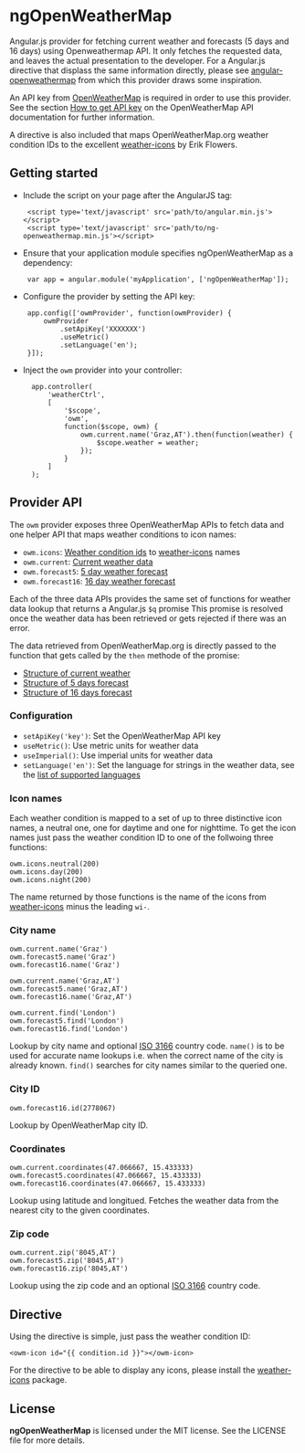 ngOpenWeatherMap
================

Angular.js provider for fetching current weather and forecasts (5 days and 16
days) using Openweathermap API. It only fetches the requested data, and leaves
the actual presentation to the developer. For a Angular.js directive that
displass the same information directly, please see
[angular-openweathermap](https://github.com/drtechie/angular-openweathermap)
from which this provider draws some inspiration.

An API key from [OpenWeatherMap](http://openweathermap.org/) is required in
order to use this provider. See the section [How to get API
key](http://openweathermap.org/appid#get) on the OpenWeatherMap API
documentation for further information.

A directive is also included that maps OpenWeatherMap.org weather condition IDs
to the excellent [weather-icons](http://erikflowers.github.io/weather-icons/) by
Erik Flowers.

Getting started
---------------

 * Include the script on your page after the AngularJS tag:

        <script type='text/javascript' src='path/to/angular.min.js'></script>
        <script type='text/javascript' src='path/to/ng-openweathermap.min.js'></script>

 * Ensure that your application module specifies ngOpenWeatherMap as a dependency:

        var app = angular.module('myApplication', ['ngOpenWeatherMap']);

 * Configure the provider by setting the API key:

        app.config(['owmProvider', function(owmProvider) {
            owmProvider
                .setApiKey('XXXXXXX')
                .useMetric()
                .setLanguage('en');
        }]);

* Inject the `owm` provider into your controller:

        app.controller(
            'weatherCtrl',
            [
                '$scope',
                'owm',
                function($scope, owm) {
                    owm.current.name('Graz,AT').then(function(weather) {
                        $scope.weather = weather;
                    });
                }
            ]
        );


Provider API
------------

The `owm` provider exposes three OpenWeatherMap APIs to fetch data and one
helper API that maps weather conditions to icon names:

 * `owm.icons`: [Weather condition
     ids](http://openweathermap.org/weather-conditions) to
     [weather-icons](http://erikflowers.github.io/weather-icons/) names
 * `owm.current`: [Current weather data](http://openweathermap.org/current)
 * `owm.forecast5`: [5 day weather forecast](http://openweathermap.org/forecast5)
 * `owm.forecast16`: [16 day weather forecast](http://openweathermap.org/forecast16)

Each of the three data APIs provides the same set of functions for weather data
lookup that returns a Angular.js `$q` promise This promise is resolved once the
weather data has been retrieved or gets rejected if there was an error.

The data retrieved from OpenWeatherMap.org is directly passed to the function
that gets called by the `then` methode of the promise:

 * [Structure of current weather](http://openweathermap.org/current#current_JSON)
 * [Structure of 5 days forecast](http://openweathermap.org/forecast5#JSON)
 * [Structure of 16 days forecast](http://openweathermap.org/forecast16#JSON)

### Configuration

 * `setApiKey('key')`: Set the OpenWeatherMap API key
 * `useMetric()`: Use metric units for weather data
 * `useImperial()`: Use imperial units for weather data
 * `setLanguage('en')`: Set the language for strings in the weather data, see
     the [list of supported languages](http://openweathermap.org/current#multi)

### Icon names

Each weather condition is mapped to a set of up to three distinctive icon names,
a neutral one, one for daytime and one for nighttime. To get the icon names just
pass the weather condition ID to one of the follwoing three functions:

    owm.icons.neutral(200)
    owm.icons.day(200)
    owm.icons.night(200)

The name returned by those functions is the name of the icons from
[weather-icons](http://erikflowers.github.io/weather-icons/) minus the leading
`wi-`.

### City name

    owm.current.name('Graz')
    owm.forecast5.name('Graz')
    owm.forecast16.name('Graz')

    owm.current.name('Graz,AT')
    owm.forecast5.name('Graz,AT')
    owm.forecast16.name('Graz,AT')

    owm.current.find('London')
    owm.forecast5.find('London')
    owm.forecast16.find('London')

Lookup by city name and optional [ISO
3166](http://www.iso.org/iso/country_codes.htm) country code. `name()` is to be used for
accurate name lookups i.e. when the correct name of the city is already known.
`find()` searches for city names similar to the queried one.

### City ID

    owm.forecast16.id(2778067)

Lookup by OpenWeatherMap city ID.

### Coordinates

    owm.current.coordinates(47.066667, 15.433333)
    owm.forecast5.coordinates(47.066667, 15.433333)
    owm.forecast16.coordinates(47.066667, 15.433333)

Lookup using latitude and longitued. Fetches the weather data from the nearest
city to the given coordinates.

### Zip code

    owm.current.zip('8045,AT')
    owm.forecast5.zip('8045,AT')
    owm.forecast16.zip('8045,AT')

Lookup using the zip code and an optional [ISO
3166](http://www.iso.org/iso/country_codes.htm) country code.

Directive
---------

Using the directive is simple, just pass the weather condition ID:

    <owm-icon id="{{ condition.id }}"></owm-icon>

For the directive to be able to display any icons, please install the
[weather-icons](http://erikflowers.github.io/weather-icons/) package.

License
-------

**ngOpenWeatherMap** is licensed under the MIT license. See the LICENSE file for more details.
